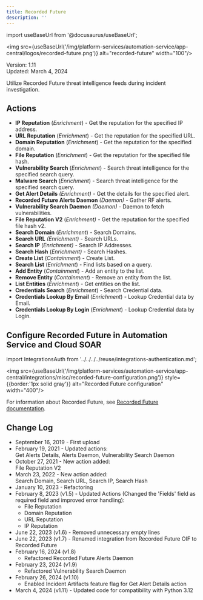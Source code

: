 ```yaml
---
title: Recorded Future
description: ''
---
```

import useBaseUrl from '@docusaurus/useBaseUrl';

<img src={useBaseUrl('/img/platform-services/automation-service/app-central/logos/recorded-future.png')} alt="recorded-future" width="100"/>

Version: 1.11  
Updated: March 4, 2024

Utilize Recorded Future threat intelligence feeds during incident investigation.

## Actions

* **IP Reputation** (*Enrichment*) - Get the reputation for the specified IP address.
* **URL Reputation** (*Enrichment*) - Get the reputation for the specified URL.
* **Domain Reputation** (*Enrichment*) - Get the reputation for the specified domain.
* **File Reputation** (*Enrichment*) - Get the reputation for the specified file hash.
* **Vulnerability Search** (*Enrichment*) - Search threat intelligence for the specified search query.
* **Malware Search** (*Enrichment*) - Search threat intelligence for the specified search query.
* **Get Alert Details** *(Enrichment)* - Get the details for the specified alert.
* **Recorded Future Alerts Daemon** *(Daemon)* - Gather RF alerts.
* **Vulnerability Search Daemon** *(Daemon)* - Daemon to fetch vulnerabilities.
* **File Reputation V2** (*Enrichment)* - Get the reputation for the specified file hash v2.
* **Search Domain** (*Enrichment*) - Search Domains.
* **Search URL** *(Enrichment)* - Search URLs.
* **Search IP** (*Enrichment)* - Search IP Addresses.
* **Search Hash** (*Enrichment)* - Search Hashes.
* **Create List** (*Containment*) - Create List.
* **Search List** (*Enrichment*) - Find lists based on a query.
* **Add Entity** (*Containment*) - Add an entity to the list.
* **Remove Entity** (*Containment*) - Remove an entity from the list.
* **List Entities** (*Enrichment*) - Get entities on the list.
* **Credentials Search** (*Enrichment*) - Search Credential data.
* **Credentials Lookup By Email** (*Enrichment*) - Lookup Credential data by Email.
* **Credentials Lookup By Login** (*Enrichment*) - Lookup Credential data by Login.

## Configure Recorded Future in Automation Service and Cloud SOAR

import IntegrationsAuth from '../../../../reuse/integrations-authentication.md';

<IntegrationsAuth/>

<img src={useBaseUrl('/img/platform-services/automation-service/app-central/integrations/misc/recorded-future-configuration.png')} style={{border:'1px solid gray'}} alt="Recorded Future configuration" width="400"/>

For information about Recorded Future, see [Recorded Future documentation](https://support.recordedfuture.com/hc/en-us).

## Change Log

* September 16, 2019 - First upload
* February 19, 2021 - Updated actions:   
Get Alerts Details, Alerts Daemon, Vulnerability Search Daemon
* October 27, 2021 - New action added:   
File Reputation V2
* March 23, 2022 - New action added:   
Search Domain, Search URL, Search IP, Search Hash
* January 10, 2023 - Refactoring
* February 8, 2023 (v1.5) - Updated Actions (Changed the 'Fields' field as required field and improved error handling):
	+ File Reputation
	+ Domain Reputation
	+ URL Reputation
	+ IP Reputation
* June 22, 2023 (v1.6) - Removed unnecessary empty lines
* June 22, 2023 (v1.7) - Renamed integration from Recorded Future OIF to Recorded Future
* February 16, 2024 (v1.8)
    + Refactored Recorded Future Alerts Daemon
* February 23, 2024 (v1.9)
    + Refactored Vulnerability Search Daemon
* February 26, 2024 (v1.10)
    + Enabled Incident Artifacts feature flag for Get Alert Details action
* March 4, 2024 (v1.11) - Updated code for compatibility with Python 3.12
